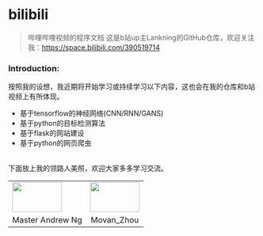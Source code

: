 # bilibili
>哔哩哔哩视频的程序文档
>这是b站up主Lankning的GitHub仓库，欢迎关注我：https://space.bilibili.com/390519714
### Introduction:
按照我的设想，我近期将开始学习或持续学习以下内容，这也会在我的仓库和b站视频上有所体现。
* 基于tensorflow的神经网络(CNN/RNN/GANS)
* 基于python的目标检测算法
* 基于flask的网站建设
* 基于python的网页爬虫
<br>
下面放上我的领路人美照，欢迎大家多多学习交流。
<table>
  <tr>
    <td><img src='http://buzzorange.com/techorange/wp-content/uploads/sites/2/2017/03/012-2.jpg' height='60' width='100'/></td>
    <td><img src='https://morvanzhou.github.io/static/img/description/my_pic.jpg' height='60' width='100'/></td>
  </tr>
  <tr>
    <td align="center">Master Andrew Ng</td>
    <td align="center">Movan_Zhou</td>
  </tr>
</table>
